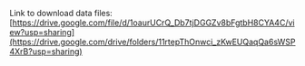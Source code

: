 Link to download data files: [https://drive.google.com/file/d/1oaurUCrQ_Db7tjDGGZv8bFgtbH8CYA4C/view?usp=sharing](https://drive.google.com/drive/folders/11rtepThOnwci_zKwEUQaqQa6sWSP4XrB?usp=sharing)

